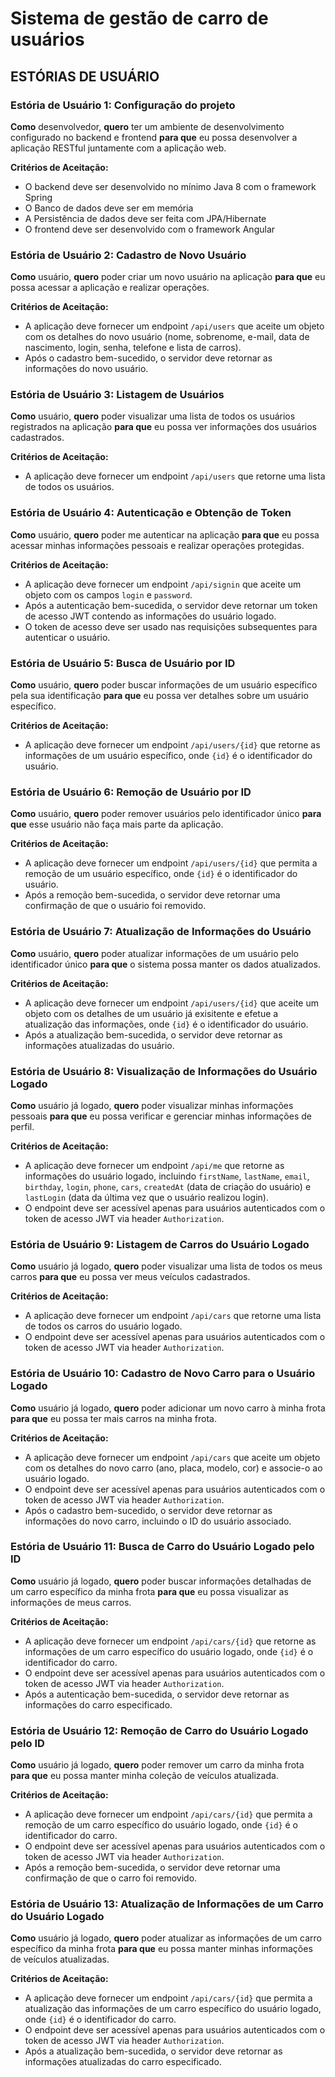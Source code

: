 # Sistema de gestão de carro de usuários

## ESTÓRIAS DE USUÁRIO

### Estória de Usuário 1: Configuração do projeto

**Como** desenvolvedor,
**quero** ter um ambiente de desenvolvimento configurado no backend e frontend
**para que** eu possa desenvolver a aplicação RESTful juntamente com a aplicação web.

**Critérios de Aceitação:**

- O backend deve ser desenvolvido no mínimo Java 8 com o framework Spring
- O Banco de dados deve ser em memória
- A Persistência de dados deve ser feita com JPA/Hibernate
- O frontend deve ser desenvolvido com o framework Angular

### Estória de Usuário 2: Cadastro de Novo Usuário

**Como** usuário,
**quero** poder criar um novo usuário na aplicação
**para que** eu possa acessar a aplicação e realizar operações.

**Critérios de Aceitação:**

- A aplicação deve fornecer um endpoint `/api/users` que aceite um objeto com os detalhes do novo usuário (nome, sobrenome, e-mail, data de nascimento, login, senha, telefone e lista de carros).
- Após o cadastro bem-sucedido, o servidor deve retornar as informações do novo usuário.

### Estória de Usuário 3: Listagem de Usuários

**Como** usuário,
**quero** poder visualizar uma lista de todos os usuários registrados na aplicação
**para que** eu possa ver informações dos usuários cadastrados.

**Critérios de Aceitação:**

- A aplicação deve fornecer um endpoint `/api/users` que retorne uma lista de todos os usuários.

### Estória de Usuário 4: Autenticação e Obtenção de Token

**Como** usuário,
**quero** poder me autenticar na aplicação
**para que** eu possa acessar minhas informações pessoais e realizar operações protegidas.

**Critérios de Aceitação:**

- A aplicação deve fornecer um endpoint `/api/signin` que aceite um objeto com os campos `login` e `password`.
- Após a autenticação bem-sucedida, o servidor deve retornar um token de acesso JWT contendo as informações do usuário logado.
- O token de acesso deve ser usado nas requisições subsequentes para autenticar o usuário.

### Estória de Usuário 5: Busca de Usuário por ID

**Como** usuário,
**quero** poder buscar informações de um usuário específico pela sua identificação
**para que** eu possa ver detalhes sobre um usuário específico.

**Critérios de Aceitação:**

- A aplicação deve fornecer um endpoint `/api/users/{id}` que retorne as informações de um usuário específico, onde `{id}` é o identificador do usuário.

### Estória de Usuário 6: Remoção de Usuário por ID

**Como** usuário,
**quero** poder remover usuários pelo identificador único
**para que** esse usuário não faça mais parte da aplicação.

**Critérios de Aceitação:**

- A aplicação deve fornecer um endpoint `/api/users/{id}` que permita a remoção de um usuário específico, onde `{id}` é o identificador do usuário.
- Após a remoção bem-sucedida, o servidor deve retornar uma confirmação de que o usuário foi removido.

### Estória de Usuário 7: Atualização de Informações do Usuário

**Como** usuário,
**quero** poder atualizar informações de um usuário pelo identificador único
**para que** o sistema possa manter os dados atualizados.

**Critérios de Aceitação:**

- A aplicação deve fornecer um endpoint `/api/users/{id}` que aceite um objeto com os detalhes de um usuário já exisitente e efetue a atualização das informações, onde `{id}` é o identificador do usuário.
- Após a atualização bem-sucedida, o servidor deve retornar as informações atualizadas do usuário.

### Estória de Usuário 8: Visualização de Informações do Usuário Logado

**Como** usuário já logado,
**quero** poder visualizar minhas informações pessoais
**para que** eu possa verificar e gerenciar minhas informações de perfil.

**Critérios de Aceitação:**

- A aplicação deve fornecer um endpoint `/api/me` que retorne as informações do usuário logado, incluindo `firstName`, `lastName`, `email`, `birthday`, `login`, `phone`, `cars`, `createdAt` (data de criação do usuário) e `lastLogin` (data da última vez que o usuário realizou login).
- O endpoint deve ser acessível apenas para usuários autenticados com o token de acesso JWT via header `Authorization`.

### Estória de Usuário 9: Listagem de Carros do Usuário Logado

**Como** usuário já logado,
**quero** poder visualizar uma lista de todos os meus carros
**para que** eu possa ver meus veículos cadastrados.

**Critérios de Aceitação:**

- A aplicação deve fornecer um endpoint `/api/cars` que retorne uma lista de todos os carros do usuário logado.
- O endpoint deve ser acessível apenas para usuários autenticados com o token de acesso JWT via header `Authorization`.

### Estória de Usuário 10: Cadastro de Novo Carro para o Usuário Logado

**Como** usuário já logado,
**quero** poder adicionar um novo carro à minha frota
**para que** eu possa ter mais carros na minha frota.

**Critérios de Aceitação:**

- A aplicação deve fornecer um endpoint `/api/cars` que aceite um objeto com os detalhes do novo carro (ano, placa, modelo, cor) e associe-o ao usuário logado.
- O endpoint deve ser acessível apenas para usuários autenticados com o token de acesso JWT via header `Authorization`.
- Após o cadastro bem-sucedido, o servidor deve retornar as informações do novo carro, incluindo o ID do usuário associado.

### Estória de Usuário 11: Busca de Carro do Usuário Logado pelo ID

**Como** usuário já logado,
**quero** poder buscar informações detalhadas de um carro específico da minha frota
**para que** eu possa visualizar as informações de meus carros.

**Critérios de Aceitação:**

- A aplicação deve fornecer um endpoint `/api/cars/{id}` que retorne as informações de um carro específico do usuário logado, onde `{id}` é o identificador do carro.
- O endpoint deve ser acessível apenas para usuários autenticados com o token de acesso JWT via header `Authorization`.
- Após a autenticação bem-sucedida, o servidor deve retornar as informações do carro especificado.

### Estória de Usuário 12: Remoção de Carro do Usuário Logado pelo ID

**Como** usuário já logado,
**quero** poder remover um carro da minha frota
**para que** eu possa manter minha coleção de veículos atualizada.

**Critérios de Aceitação:**

- A aplicação deve fornecer um endpoint `/api/cars/{id}` que permita a remoção de um carro específico do usuário logado, onde `{id}` é o identificador do carro.
- O endpoint deve ser acessível apenas para usuários autenticados com o token de acesso JWT via header `Authorization`.
- Após a remoção bem-sucedida, o servidor deve retornar uma confirmação de que o carro foi removido.

### Estória de Usuário 13: Atualização de Informações de um Carro do Usuário Logado

**Como** usuário já logado,
**quero** poder atualizar as informações de um carro específico da minha frota
**para que** eu possa manter minhas informações de veículos atualizadas.

**Critérios de Aceitação:**

- A aplicação deve fornecer um endpoint `/api/cars/{id}` que permita a atualização das informações de um carro específico do usuário logado, onde `{id}` é o identificador do carro.
- O endpoint deve ser acessível apenas para usuários autenticados com o token de acesso JWT via header `Authorization`.
- Após a atualização bem-sucedida, o servidor deve retornar as informações atualizadas do carro especificado.
